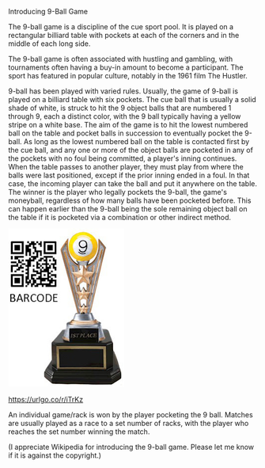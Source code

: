 Introducing 9-Ball Game


The 9-ball game is a discipline of the cue sport pool. It is played on a rectangular billiard table with pockets at each of the corners and in the middle of each long side.

The 9-ball game is often associated with hustling and gambling, with tournaments often having a buy-in amount to become a participant. The sport has featured in popular culture, notably in the 1961 film The Hustler.

9-ball has been played with varied rules. Usually, the game of 9-ball is played on a billiard table with six pockets. 
The cue ball that is usually a solid shade of white, is struck to hit the 9 object balls that are numbered 1 through 9, each a distinct color, with the 9 ball typically having a yellow stripe on a white base. 
The aim of the game is to hit the lowest numbered ball on the table and pocket balls in succession to eventually pocket the 9-ball. 
As long as the lowest numbered ball on the table is contacted first by the cue ball, and any one or more of the object balls are pocketed in any of the pockets with no foul being committed, 
a player's inning continues. When the table passes to another player, they must play from where the balls were last positioned, except if the prior inning ended in a foul. In that case, the incoming player can take the ball and put it anywhere on the table. 
The winner is the player who legally pockets the 9-ball, the game's moneyball, regardless of how many balls have been pocketed before. 
This can happen earlier than the 9-ball being the sole remaining object ball on the table if it is pocketed via a combination or other indirect method.


![9-Ball Game](https://github.com/ywangnccu/ywang/blob/main/images/9-ball.jpg)


https://urlgo.co/r/iTrKz

An individual game/rack is won by the player pocketing the 9 ball. Matches are usually played as a race to a set number of racks, with the player who reaches the set number winning the match.


(I appreciate Wikipedia for introducing the 9-ball game. Please let me know if it is against the copyright.)
